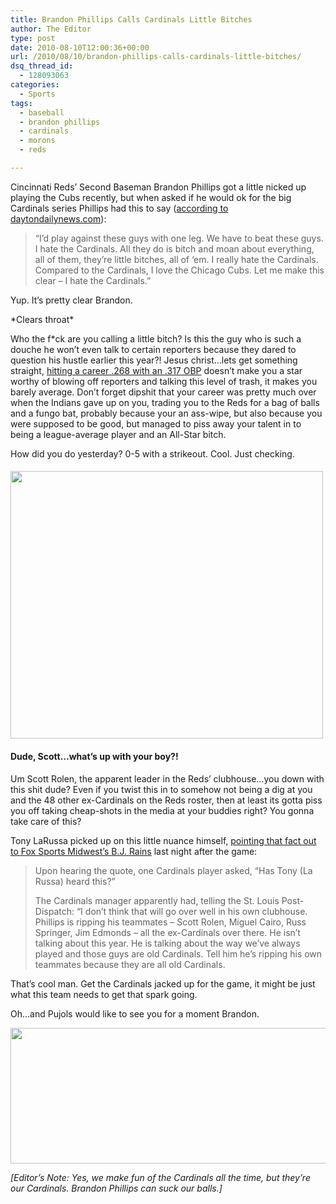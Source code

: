 ```yaml
---
title: Brandon Phillips Calls Cardinals Little Bitches
author: The Editor
type: post
date: 2010-08-10T12:00:36+00:00
url: /2010/08/10/brandon-phillips-calls-cardinals-little-bitches/
dsq_thread_id:
  - 128093063
categories:
  - Sports
tags:
  - baseball
  - brandon phillips
  - cardinals
  - morons
  - reds

---
```

Cincinnati Reds&#8217; Second Baseman Brandon Phillips got a little nicked up playing the Cubs recently, but when asked if he would ok for the big Cardinals series Phillips had this to say (<a href="http://www.daytondailynews.com/blogs/content/shared-gen/blogs/dayton/cincinnatireds/entries/2010/08/09/before_we_dissect_the_chris.html" target="_blank">according to daytondailynews.com</a>):

> “I’d play against these guys with one leg. We have to beat these guys. I hate the Cardinals. All they do is bitch and moan about everything, all of them, they’re little bitches, all of ‘em. I really hate the Cardinals. Compared to the Cardinals, I love the Chicago Cubs. Let me make this clear &#8211; I hate the Cardinals.”

Yup. It&#8217;s pretty clear Brandon.

\*Clears throat\*

Who the f*ck are you calling a little bitch? Is this the guy who is such a douche he won&#8217;t even talk to certain reporters because they dared to question his hustle earlier this year?! Jesus christ&#8230;lets get something straight, <a href="http://www.baseball-reference.com/players/p/phillbr01.shtml" target="_blank">hitting a career .268 with an .317 OBP</a> doesn&#8217;t make you a star worthy of blowing off reporters and talking this level of trash, it makes you barely average. Don&#8217;t forget dipshit that your career was pretty much over when the Indians gave up on you, trading you to the Reds for a bag of balls and a fungo bat, probably because your an ass-wipe, but also because you were supposed to be good, but managed to piss away your talent in to being a league-average player and an All-Star bitch.

How did you do yesterday? 0-5 with a strikeout. Cool. Just checking.

#### [<img class="aligncenter size-full wp-image-6187" title="brandon_phillips_penis-3" src="http://media.punchingkitty.com/wordpress/2010/08/brandon_phillips_penis-3.jpg" alt="" width="500" height="428" />][1]

#### Dude, Scott&#8230;what&#8217;s up with your boy?!

Um Scott Rolen, the apparent leader in the Reds&#8217; clubhouse&#8230;you down with this shit dude? Even if you twist this in to somehow not being a dig at you and the 48 other ex-Cardinals on the Reds roster, then at least its gotta piss you off taking cheap-shots in the media at your buddies right? You gonna take care of this?

Tony LaRussa picked up on this little nuance himself, <a href="http://www.foxsportsmidwest.com/08/09/10/Phillips-comments-surprise-Cardinals-/landing.html?blockID=286860&feedID=3708" target="_blank">pointing that fact out to Fox Sports Midwest&#8217;s B.J. Rains</a> last night after the game:

> Upon hearing the quote, one Cardinals player asked, “Has Tony (La Russa) heard this?”
> 
> The Cardinals manager apparently had, telling the St. Louis Post-Dispatch: “I don’t think that will go over well in his own clubhouse. Phillips is ripping his teammates &#8211; Scott Rolen, Miguel Cairo, Russ Springer, Jim Edmonds &#8211; all the ex-Cardinals over there. He isn’t talking about this year. He is talking about the way we’ve always played and those guys are old Cardinals. Tell him he’s ripping his own teammates because they are all old Cardinals.

That&#8217;s cool man. Get the Cardinals jacked up for the game, it might be just what this team needs to get that spark going.

Oh&#8230;and Pujols would like to see you for a moment Brandon.

<a rel="attachment wp-att-6152" href="http://punchingkitty.com/2010/08/10/brandon-phillips-calls-cardinals-little-bitches/albert-pujols/"><img class="aligncenter size-full wp-image-6152" title="albert pujols" src="http://media.punchingkitty.com/wordpress/2010/08/albert-pujols.jpg" alt="" width="590" height="217" /></a>

_[Editor&#8217;s Note: Yes, we make fun of the Cardinals all the time, but they&#8217;re our Cardinals. Brandon Phillips can suck our balls.]_

 [1]: http://media.punchingkitty.com/wordpress/2010/08/brandon_phillips_penis-3.jpg